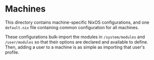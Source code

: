 # Machines

This directory contains machine-specific NixOS configurations, and one `default.nix` file containing common configuration for all machines.

These configurations bulk-import the modules in `/system/modules` and `/user/modules` so that their options are declared and available to define.
Then, adding a user to a machine is as simple as importing that user's profile.
